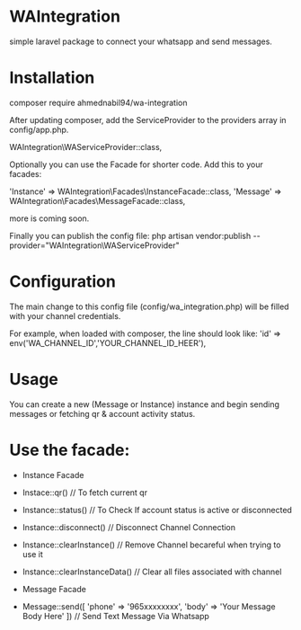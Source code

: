 # WAIntegration
simple laravel package to connect your whatsapp and send messages.


# Installation
composer require ahmednabil94/wa-integration


After updating composer, add the ServiceProvider to the providers array in config/app.php.

WAIntegration\WAServiceProvider::class,

Optionally you can use the Facade for shorter code. Add this to your facades:

'Instance' => WAIntegration\Facades\InstanceFacade::class,
'Message' => WAIntegration\Facades\MessageFacade::class,

 more is coming soon.

 Finally you can publish the config file:
 php artisan vendor:publish --provider="WAIntegration\WAServiceProvider" 

# Configuration
 The main change to this config file (config/wa_integration.php) will be filled with your channel credentials.

 For example, when loaded with composer, the line should look like:
 'id'            => env('WA_CHANNEL_ID','YOUR_CHANNEL_ID_HEER'),

# Usage

 You can create a new (Message or Instance) instance and begin sending messages or fetching qr & account activity status.

 # Use the facade:
 
 - Instance Facade
 
  - Instace::qr()  // To fetch current qr
  - Instance::status() // To Check If account status is active or disconnected
  - Instance::disconnect() // Disconnect Channel Connection
  - Instance::clearInstance() // Remove Channel becareful when trying to use it
  - Instance::clearInstanceData() // Clear all files associated with channel

 - Message Facade
 
  - Message::send([
   'phone' => '965xxxxxxxx',
   'body'  => 'Your Message Body Here'
  ]) // Send Text Message Via Whatsapp

